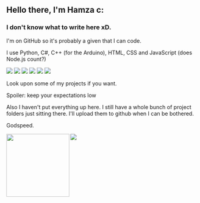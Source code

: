 ## Hello there, I'm Hamza c:

### I don't know what to write here xD.

I'm on GitHub so it's probably a given that I can code.

I use Python, C#, C++ (for the Arduino), HTML, CSS and JavaScript (does Node.js count?)

<img src="https://cdn.jsdelivr.net/npm/programming-languages-logos@0.0.3/src/python/python.png" />
<img src="https://cdn.jsdelivr.net/npm/programming-languages-logos@0.0.3/src/csharp/csharp.png" />
<img src="https://cdn.jsdelivr.net/npm/programming-languages-logos@0.0.3/src/cpp/cpp.png" />
<img src="https://cdn.jsdelivr.net/npm/programming-languages-logos@0.0.3/src/html/html.png" />
<img src="https://cdn.jsdelivr.net/npm/programming-languages-logos@0.0.3/src/css/css.png" />
<img src="https://cdn.jsdelivr.net/npm/programming-languages-logos@0.0.3/src/javascript/javascript.png" />


Look upon some of my projects if you want.

Spoiler: keep your expectations low

Also I haven't put everything up here. I still have a whole bunch of project folders just sitting there. I'll upload them to github when I can be bothered.

Godspeed.

<div>
<img height=165 align="left" src="https://github-readme-stats.vercel.app/api?username=hamuzadesu&show_icons=true&theme=dracula&hide_border=true" />
<img src="https://github-readme-stats.vercel.app/api/top-langs/?username=hamuzadesu&theme=dracula&layout=compact&hide_border=true" />
</div>

